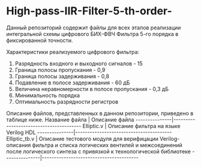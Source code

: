 # High-pass-IIR-Filter-5-th-order-
Данный репозиторий содержит файлы для всех этапов реализации интегральной схемы цифрового БИХ-ФВЧ Фильтра 5-го порядка в фиксированной точности. 

Характеристики реализуемого цифрового фильтра: 
1. Разрядность входного и выходного сигналов - 15
2. Граница полосы пропускания - 0,9
3. Граница полосы задерживания - 0,8
4. Подавление в полосе задерживания - 60 дБ
5. Величина неравномерности в полосе пропускания - 0,3 дБ
6. Минимальность порядка
7. Оптимальность разрядности регистров

Описание файлов, представленных в данном репозитории, приведено в таблице ниже.
Название файла | Описание файла
---------------|----------------------------------------
Elliptic.v     | Описание фильтра на языке Verilog HDL
---------------|----------------------------------------
Elliptic_tb.v  | Описание тестового модуля для верифицации Verilog-описания фильтра и списка логических вентилей и межсоединений после логического синтеза с привязкой к технологической библиотеке
---------------|----------------------------------------



